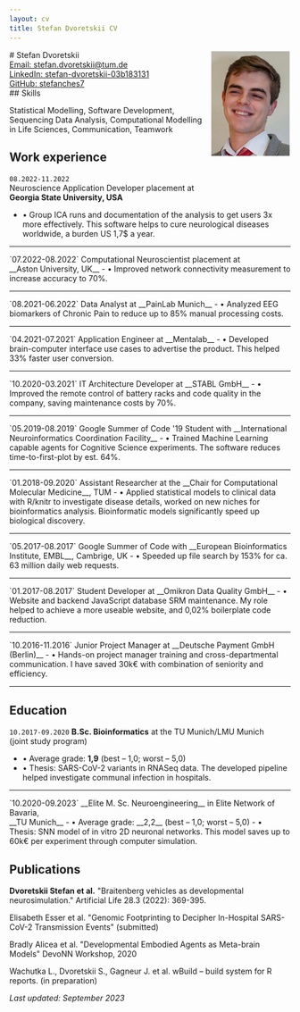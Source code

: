 ```yaml
---
layout: cv
title: Stefan Dvoretskii CV
---
```

<img style="float: right;width: 15vw; height:auto" src="media/my_photo.png">
# Stefan Dvoretskii


<div id="webaddress">
<a href="stefan.dvoretskii@tum.de">Email: stefan.dvoretskii@tum.de</a> 
  <br>
<a href="https://www.linkedin.com/in/stefan-dvoretskii-03b183131/">LinkedIn: stefan-dvoretskii-03b183131</a>
  <br> 
  <a href="https://github.com/stefanches7">GitHub: stefanches7</a>
 </div>
## Skills

Statistical Modelling, Software Development, Sequencing Data Analysis, Computational Modelling in Life Sciences, Communication, Teamwork

## Work experience

`08.2022-11.2022`	
Neuroscience Application Developer placement at <br> __Georgia State University, USA__ 
- • Group ICA runs and documentation of the analysis to get users 3x more effectively. This software helps to cure neurological diseases worldwide, a burden US 1,7$ a year.
<hr>
`07.2022-08.2022`	
Computational Neuroscientist placement at <br> __Aston University, UK__ 
- • Improved network connectivity measurement to increase accuracy to 70%.
<hr>
`08.2021-06.2022`
Data Analyst at __PainLab Munich__
- • Analyzed EEG biomarkers of Chronic Pain to reduce up to 85% manual processing costs.
<hr>
`04.2021-07.2021`
Application Engineer at __Mentalab__
-  • Developed brain-computer interface use cases to advertise the product. This helped 33% faster user conversion.
<hr>
`10.2020-03.2021`
IT Architecture Developer at __STABL GmbH__
-  • Improved the remote control of battery racks and code quality in the company, saving maintenance costs by 70%.
<hr>
`05.2019-08.2019`
Google Summer of Code '19 Student with __International Neuroinformatics Coordination Facility__
- • Trained Machine Learning capable agents for Cognitive Science experiments. The software reduces time-to-first-plot by est. 64%.
<hr>
`01.2018-09.2020`
Assistant Researcher at the __Chair for Computational Molecular Medicine__, TUM
- • Applied statistical models to clinical data with R/knitr to investigate disease details, worked on new niches for bioinformatics analysis. Bioinformatic models significantly speed up biological discovery.
<hr>
`05.2017-08.2017`
Google Summer of Code with __European Bioinformatics Institute, EMBL__, Cambrige, UK
- • Speeded up file search by 153% for ca. 63 million daily web requests.
<hr>
`01.2017-08.2017`	 
Student Developer at __Omikron Data Quality GmbH__ 
- • Website and backend JavaScript database SRM maintenance. My role helped to achieve a more useable website, and 0,02% boilerplate code reduction.
 <hr>
`10.2016-11.2016`	
Junior Project Manager at __Deutsche Payment GmbH (Berlin)__ 
- • Hands-on project manager training and cross-departmental communication. I have saved 30k€ with combination of seniority and efficiency.

<hr>

## Education

`10.2017-09.2020`
__B.Sc. Bioinformatics__ at the TU Munich/LMU Munich <br> (joint study program)
- • Average grade: __1,9__ (best – 1,0; worst – 5,0)
- • Thesis: SARS-CoV-2 variants in RNASeq data. The developed pipeline helped investigate communal infection in hospitals.
<hr>
`10.2020-09.2023`
__Elite M. Sc. Neuroengineering__ in Elite Network of Bavaria,<br> __TU Munich__
- • Average grade: __2,2__ (best – 1,0; worst – 5,0)
- • Thesis: SNN model of in vitro 2D neuronal networks. This model saves up to 60k€ per experiment through computer simulation.

## Publications

__Dvoretskii Stefan et al.__ "Braitenberg vehicles as developmental neurosimulation." Artificial Life 28.3 (2022): 369-395.

Elisabeth Esser et al. "Genomic Footprinting to Decipher In-Hospital SARS-CoV-2 Transmission Events" (submitted)

Bradly Alicea et al. "Developmental Embodied Agents as Meta-brain Models" DevoNN Workshop, 2020

Wachutka L., Dvoretskii S., Gagneur J. et al. wBuild – build system for R reports. (in preparation)

_Last updated: September 2023_


